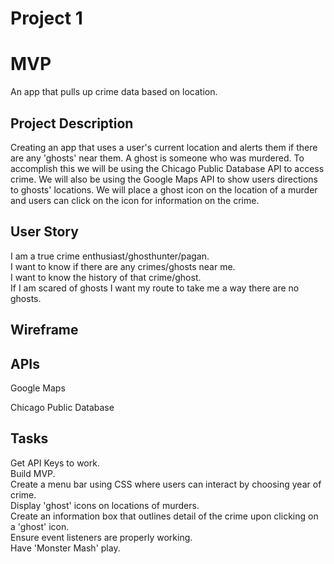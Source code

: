  # Project 1
 
<h1>MVP</h1>
<p>
 An app that pulls up crime data based on location.
 </p>
 <h2>Project Description</h2>
 <p>Creating an app that uses a user's current location and alerts them if there are any 'ghosts' near them. A ghost is someone who was murdered. To accomplish this we will be using the Chicago Public Database API to access crime. We will also be using the Google Maps API to show users directions to ghosts' locations. We will place a ghost icon on the location of a murder and users can click on the icon for information on the crime.</p>
 
 <h2>User Story</h2>
 <p>I am a true crime enthusiast/ghosthunter/pagan. <br>I want to know if there are any crimes/ghosts near me. <br>I want to know the history of that crime/ghost. <br>If I am scared of ghosts I want my route to take me a way there are no ghosts. <br>
 
 <h2>Wireframe</h2>
 
 <h2>APIs</h2>
 <p>Google Maps</p>

 <p>Chicago Public Database</p>

 
 <h2>Tasks</h2>
 <p>Get API Keys to work. <br>Build MVP.<br>Create a menu bar using CSS where users can interact by choosing year of crime. <br>Display 'ghost' icons on locations of murders. <br>Create an information box that outlines detail of the crime upon clicking on a 'ghost' icon. <br>Ensure event listeners are properly working. <br>Have 'Monster Mash' play. <br>
 

